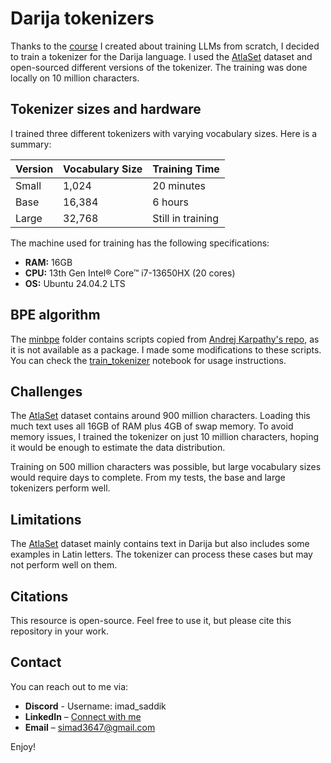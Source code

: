 # Darija tokenizers

Thanks to the [course](https://www.youtube.com/playlist?list=PLMSb3cZXtIfptKdr56uEdiM5pR6HDMoUX) I created about training LLMs from scratch, I decided to train a tokenizer for the Darija language. I used the [AtlaSet](https://huggingface.co/datasets/atlasia/Atlaset) dataset and open-sourced different versions of the tokenizer. The training was done locally on 10 million characters.

## Tokenizer sizes and hardware

I trained three different tokenizers with varying vocabulary sizes. Here is a summary:

| Version | Vocabulary Size | Training Time |
|---------|----------------|--------------|
| Small   | 1,024          | 20 minutes   |
| Base    | 16,384         | 6 hours      |
| Large   | 32,768         | Still in training     |

The machine used for training has the following specifications:

- **RAM:** 16GB  
- **CPU:** 13th Gen Intel® Core™ i7-13650HX (20 cores)  
- **OS:** Ubuntu 24.04.2 LTS  

## BPE algorithm

The [minbpe](./minbpe/) folder contains scripts copied from [Andrej Karpathy's repo](https://github.com/karpathy/minbpe), as it is not available as a package. I made some modifications to these scripts. You can check the [train_tokenizer](./train_tokenizer.ipynb) notebook for usage instructions.

## Challenges

The [AtlaSet](https://huggingface.co/datasets/atlasia/Atlaset) dataset contains around 900 million characters. Loading this much text uses all 16GB of RAM plus 4GB of swap memory. To avoid memory issues, I trained the tokenizer on just 10 million characters, hoping it would be enough to estimate the data distribution.

Training on 500 million characters was possible, but large vocabulary sizes would require days to complete. From my tests, the base and large tokenizers perform well.

## Limitations

The [AtlaSet](https://huggingface.co/datasets/atlasia/Atlaset) dataset mainly contains text in Darija but also includes some examples in Latin letters. The tokenizer can process these cases but may not perform well on them.

## Citations

This resource is open-source. Feel free to use it, but please cite this repository in your work.

## Contact

You can reach out to me via:

- **Discord** - Username: imad_saddik  
- **LinkedIn** – [Connect with me](https://www.linkedin.com/in/imadsaddik/)  
- **Email** – [simad3647@gmail.com](mailto:simad3647@gmail.com)  

Enjoy!
